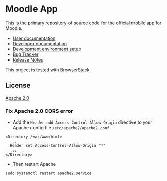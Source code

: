 # Moodle App


This is the primary repository of source code for the official mobile app for Moodle.

* [User documentation](https://docs.moodle.org/en/Moodle_app)
* [Developer documentation](https://moodledev.io/general/app)
* [Development environment setup](https://moodledev.io/general/app/development/setup)
* [Bug Tracker](https://tracker.moodle.org/browse/MOBILE)
* [Release Notes](https://moodledev.io/general/app_releases)

This project is tested with BrowserStack.

## License


[Apache 2.0](http://www.apache.org/licenses/LICENSE-2.0)

 ### Fix Apache 2.0 CORS error
 - Add the `Header add Access-Control-Allow-Origin` directive to your Apache config file `/etc/apache2/apache2.conf`
 ```
 <Directory /var/www/html>
   ...
   Header set Access-Control-Allow-Origin "*"
   ...
</Directory>
 ```
 - Then restart Apache
 ```
 sudo systemctl restart apache2.service
 ```
